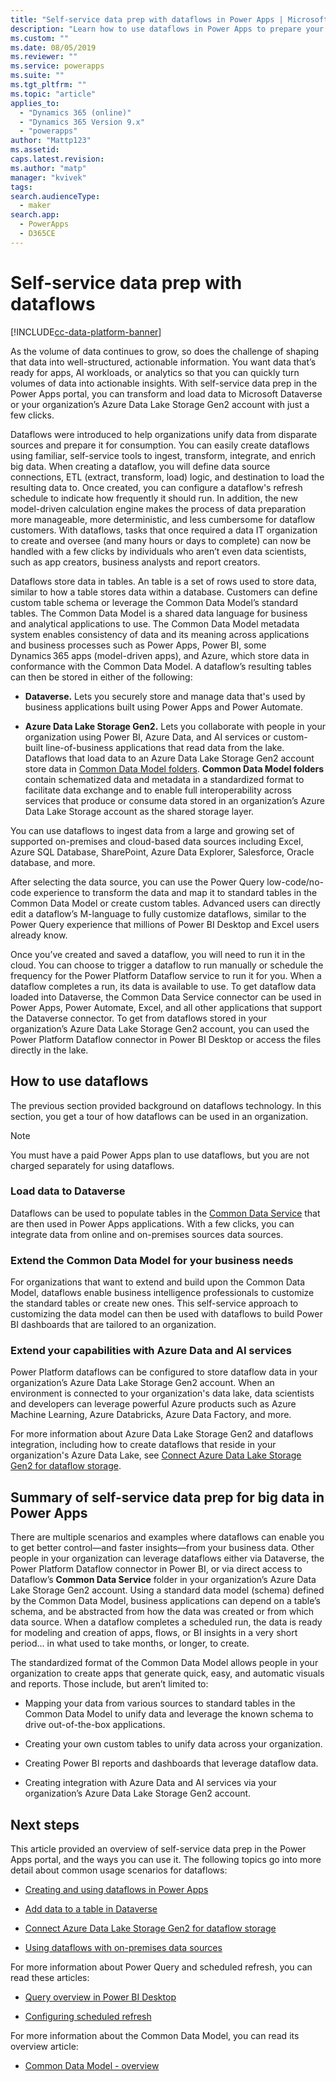 ```yaml
---
title: "Self-service data prep with dataflows in Power Apps | MicrosoftDocs"
description: "Learn how to use dataflows in Power Apps to prepare your data"
ms.custom: ""
ms.date: 08/05/2019
ms.reviewer: ""
ms.service: powerapps
ms.suite: ""
ms.tgt_pltfrm: ""
ms.topic: "article"
applies_to: 
  - "Dynamics 365 (online)"
  - "Dynamics 365 Version 9.x"
  - "powerapps"
author: "Mattp123"
ms.assetid: 
caps.latest.revision:
ms.author: "matp"
manager: "kvivek"
tags: 
search.audienceType: 
  - maker
search.app: 
  - PowerApps
  - D365CE
---
```



<!--note from editor: I think "dataflows" should be lowercase based on this entry in the Microsoft style guide (scroll down to find dataflows): https://styleguides.azurewebsites.net/Styleguide/Read?id=2696&topicid=42299 -->



# Self-service data prep with dataflows

[!INCLUDE[cc-data-platform-banner](../../includes/cc-data-platform-banner.md)]

As the volume of data continues to grow, so does the challenge of shaping that
data into well-structured, actionable information. You want data that’s ready for
apps, AI workloads, or analytics so that you can quickly turn volumes of
data into actionable insights. With self-service data prep in the Power Apps
portal, you can transform and load data to Microsoft Dataverse or your organization’s
Azure Data Lake Storage Gen2 account with just a few clicks.

Dataflows were introduced to help organizations unify data from disparate
sources and prepare it for consumption. You can easily create dataflows using
familiar, self-service tools to ingest, transform, integrate, and enrich big
data. When creating a dataflow, you will define data source connections, ETL (extract, transform, load)
logic, and destination to load the resulting data to. Once created, you can
configure a dataflow's refresh schedule to indicate how frequently it should
run. In addition, the new model-driven calculation engine makes the process of
data preparation more manageable, more deterministic, and less cumbersome for
dataflow customers. With dataflows, tasks that once required a data IT
organization to create and oversee (and many hours or days to complete) can now
be handled with a few clicks by individuals who aren’t even data scientists,
such as app creators, business analysts and report creators.


Dataflows store data in tables. An table is a set of rows used to store
data, similar to how a table stores data within a database. Customers can define
custom table schema or leverage the Common Data Model’s standard tables.
The Common Data Model is a shared data language for business and analytical
applications to use. The Common Data Model metadata system enables consistency
of data and its meaning across applications and business processes such as
Power Apps, Power BI, some Dynamics 365 apps (model-driven apps), and Azure, which store data in conformance with the Common Data Model. A dataflow’s resulting tables can then be stored
in either of the following:

-   **Dataverse.** Lets you securely store and manage data that's used
    by business applications built using Power Apps and Power Automate.

-   **Azure Data Lake Storage Gen2.** Lets you collaborate with people in your
    organization using Power BI, Azure Data, and AI services or custom-built line-of-business applications that read data from the lake. Dataflows that load
    data to an Azure Data Lake Storage Gen2 account store data in [Common Data Model
    folders](https://go.microsoft.com/fwlink/?linkid=2045304). **Common Data Model folders**
    contain schematized data and metadata in a standardized format to
    facilitate data exchange and to enable full interoperability across services
    that produce or consume data stored in an organization’s Azure Data Lake
    Storage account as the shared storage layer.

You can use dataflows to ingest data from a large and growing set of supported
on-premises and cloud-based data sources including Excel, Azure SQL Database,
SharePoint, Azure Data Explorer, Salesforce, Oracle database, and more.

After selecting the data source, you can use the Power Query low-code/no-code
experience to transform the data and map it to standard tables in the Common
Data Model or create custom tables. Advanced users can directly edit a
dataflow’s M-language to fully customize dataflows, similar to the Power Query
experience that millions of Power BI Desktop and Excel users already know.

Once you’ve created and saved a dataflow, you will need to run it in the cloud.
You can choose to trigger a dataflow to run manually or schedule the frequency
for the Power Platform Dataflow service to run it for you. When a dataflow
completes a run, its data is available to use. To get dataflow data loaded into
Dataverse, the Common Data Service connector can be used in Power Apps,
Power Automate, Excel, and all other applications that support the Dataverse
connector. To get from dataflows stored in your organization’s Azure Data Lake
Storage Gen2 account, you can used the Power Platform Dataflow connector in
Power BI Desktop or access the files directly in the lake.

## How to use dataflows
The previous section provided background on dataflows technology. In this
section, you get a tour of how dataflows can be used in an organization.

> [!NOTE]
> You must have a paid Power Apps plan to use dataflows, but you are not charged separately for using dataflows. 

### Load data to Dataverse
Dataflows can be used to populate tables in the [Common Data
Service](https://docs.microsoft.com/powerapps/maker/common-data-service/data-platform-intro)
that are then used in Power Apps applications. With a few clicks, you can
integrate data from online and on-premises sources data sources.

<!--from editor: In the last sentence above, should it change to "...on-premises data sources." ? -->


### Extend the Common Data Model for your business needs
For organizations that want to extend and build upon the Common Data Model,
dataflows enable business intelligence professionals to customize the standard
tables or create new ones. This self-service approach to customizing the data
model can then be used with dataflows to build Power BI dashboards that are
tailored to an organization.

### Extend your capabilities with Azure Data and AI services
Power Platform dataflows can be configured to store dataflow data in your
organization’s Azure Data Lake Storage Gen2 account. When an environment is
connected to your organization's data lake, data scientists and developers can
leverage powerful Azure products such as Azure Machine Learning, Azure
Databricks, Azure Data Factory, and more.

For more information about Azure Data Lake Storage Gen2 and dataflows
integration, including how to create dataflows that reside in your
organization's Azure Data Lake, see [Connect Azure Data Lake Storage Gen2 for dataflow storage](connect-azure-data-lake-storage-for-dataflow.md).

## Summary of self-service data prep for big data in Power Apps
There are multiple scenarios and examples where dataflows can enable you to get
better control—and faster insights—from your business data. Other people in
your organization can leverage dataflows either via Dataverse, the
Power Platform Dataflow connector in Power BI, or via direct access to Dataflow’s
**Common Data Service** folder in your organization’s Azure Data Lake Storage Gen2
account. Using a standard data model (schema) defined by the Common Data Model,
business applications can depend on a table’s schema, and be abstracted from
how the data was created or from which data source. When a dataflow completes a
scheduled run, the data is ready for modeling and creation of apps, flows, or BI
insights in a very short period... in what used to take months, or longer, to
create.

The standardized format of the Common Data Model allows people in your
organization to create apps that generate quick, easy, and automatic visuals and
reports. Those include, but aren’t limited to:

-   Mapping your data from various sources to standard tables in the Common
    Data Model to unify data and leverage the known schema to drive
    out-of-the-box applications.

-   Creating your own custom tables to unify data across your organization.

-   Creating Power BI reports and dashboards that leverage dataflow data.

-   Creating integration with Azure Data and AI services via your organization’s
    Azure Data Lake Storage Gen2 account.

## Next steps

This article provided an overview of self-service data prep in the Power Apps portal,
and the ways you can use it. The following topics go into more detail about
common usage scenarios for dataflows:

-   [Creating and using dataflows in Power Apps](https://go.microsoft.com/fwlink/?linkid=2100076)

-   [Add data to a table in Dataverse](https://go.microsoft.com/fwlink/?linkid=2100075)

-   [Connect Azure Data Lake Storage Gen2 for dataflow storage](https://go.microsoft.com/fwlink/?linkid=2099973)

-   [Using dataflows with on-premises data sources](https://go.microsoft.com/fwlink/?linkid=2100077)

For more information about Power Query and scheduled refresh, you can read these
articles:

-   [Query overview in Power BI Desktop](/power-bi/desktop-query-overview)

-   [Configuring scheduled refresh](/power-bi/refresh-scheduled-refresh)

For more information about the Common Data Model, you can read its overview
article:

-   [Common Data Model - overview](/powerapps/common-data-model/overview)

